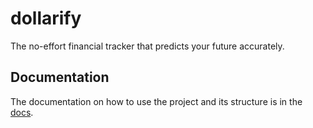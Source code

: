 # dollarify

The no-effort financial tracker that predicts your future accurately.

## Documentation

The documentation on how to use the project and its structure is in the [docs](./docs/).
